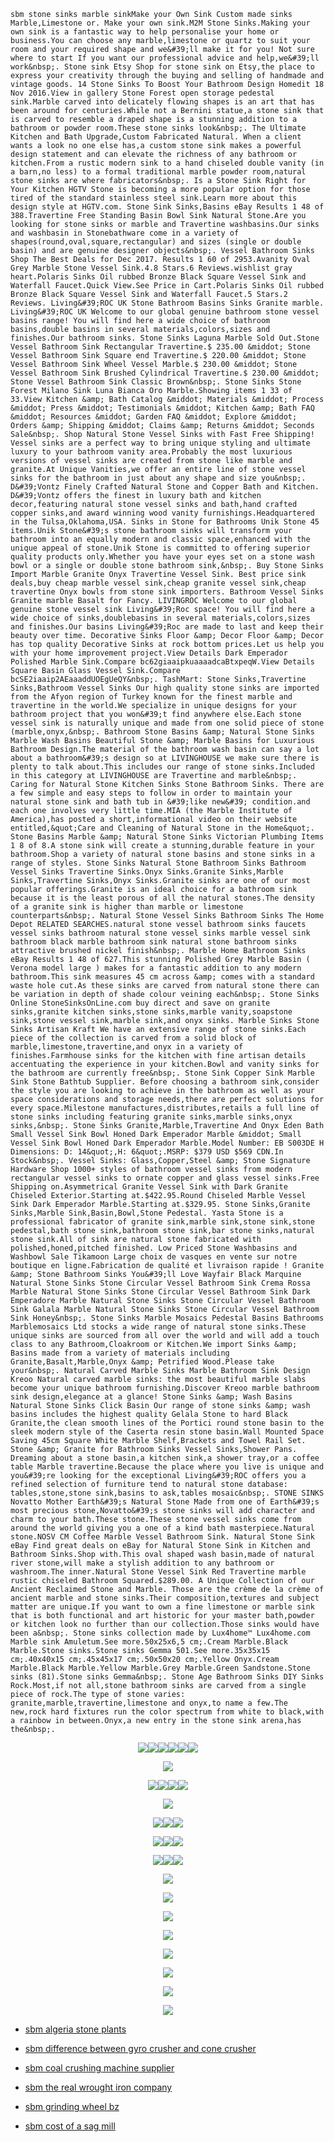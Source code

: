 
```
sbm stone sinks marble sinkMake your Own Sink Custom made sinks Marble,Limestone or. Make your own sink.M2M Stone Sinks.Making your own sink is a fantastic way to help personalise your home or business.You can choose any marble,limestone or quartz to suit your room and your required shape and we&#39;ll make it for you! Not sure where to start If you want our professional advice and help,we&#39;ll work&nbsp;. Stone sink Etsy Shop for stone sink on Etsy,the place to express your creativity through the buying and selling of handmade and vintage goods. 14 Stone Sinks To Boost Your Bathroom Design Homedit 18 Nov 2016.View in gallery Stone Forest open storage pedestal sink.Marble carved into delicately flowing shapes is an art that has been around for centuries.While not a Bernini statue,a stone sink that is carved to resemble a draped shape is a stunning addition to a bathroom or powder room.These stone sinks look&nbsp;. The Ultimate Kitchen and Bath Upgrade,Custom Fabricated Natural. When a client wants a look no one else has,a custom stone sink makes a powerful design statement and can elevate the richness of any bathroom or kitchen.From a rustic modern sink to a hand chiseled double vanity (in a barn,no less) to a formal traditional marble powder room,natural stone sinks are where fabricators&nbsp;. Is a Stone Sink Right for Your Kitchen HGTV Stone is becoming a more popular option for those tired of the standard stainless steel sink.Learn more about this design style at HGTV.com. Stone Sink Sinks,Basins eBay Results 1 48 of 388.Travertine Free Standing Basin Bowl Sink Natural Stone.Are you looking for stone sinks or marble and Travertine washbasins.Our sinks and washbasin in Stonebathware come in a variety of shapes(round,oval,square,rectangular) and sizes (single or double basin) and are genuine designer objects&nbsp;. Vessel Bathroom Sinks Shop The Best Deals for Dec 2017. Results 1 60 of 2953.Avanity Oval Grey Marble Stone Vessel Sink.4.8 Stars.6 Reviews.wishlist gray heart.Polaris Sinks Oil rubbed Bronze Black Square Vessel Sink and Waterfall Faucet.Quick View.See Price in Cart.Polaris Sinks Oil rubbed Bronze Black Square Vessel Sink and Waterfall Faucet.5 Stars.2 Reviews. Living&#39;ROC UK Stone Bathroom Basins Sinks Granite marble. Living&#39;ROC UK Welcome to our global genuine bathroom stone vessel basins range! You will find here a wide choice of bathroom basins,double basins in several materials,colors,sizes and finishes.Our bathroom sinks. Stone Sinks Laguna Marble Sold Out.Stone Vessel Bathroom Sink Rectangular Travertine.$ 235.00 &middot; Stone Vessel Bathroom Sink Square end Travertine.$ 220.00 &middot; Stone Vessel Bathroom Sink Wheel Vessel Marble.$ 230.00 &middot; Stone Vessel Bathroom Sink Brushed Cylindrical Travertine.$ 230.00 &middot; Stone Vessel Bathroom Sink Classic Brown&nbsp;. Stone Sinks Stone Forest Milano Sink Luna Bianca Oro Marble.Showing items 1 33 of 33.View Kitchen &amp; Bath Catalog &middot; Materials &middot; Process &middot; Press &middot; Testimonials &middot; Kitchen &amp; Bath FAQ &middot; Resources &middot; Garden FAQ &middot; Explore &middot; Orders &amp; Shipping &middot; Claims &amp; Returns &middot; Seconds Sale&nbsp;. Shop Natural Stone Vessel Sinks with Fast Free Shipping! Vessel sinks are a perfect way to bring unique styling and ultimate luxury to your bathroom vanity area.Probably the most luxurious versions of vessel sinks are created from stone like marble and granite.At Unique Vanities,we offer an entire line of stone vessel sinks for the bathroom in just about any shape and size you&nbsp;. D&#39;Vontz Finely Crafted Natural Stone and Copper Bath and Kitchen. D&#39;Vontz offers the finest in luxury bath and kitchen decor,featuring natural stone vessel sinks and bath,hand crafted copper sinks,and award winning wood vanity furnishings.Headquartered in the Tulsa,Oklahoma,USA. Sinks in Stone for Bathrooms Unik Stone 45 items.Unik Stone&#39;s stone bathroom sinks will transform your bathroom into an equally modern and classic space,enhanced with the unique appeal of stone.Unik Stone is committed to offering superior quality products only.Whether you have your eyes set on a stone wash bowl or a single or double stone bathroom sink,&nbsp;. Buy Stone Sinks Import Marble Granite Onyx Travertine Vessel Sink. Best price sink deals,buy cheap marble vessel sink,cheap granite vessel sink,cheap travertine Onyx bowls from stone sink importers. Bathroom Vessel Sinks Granite marble Basalt for Fancy. LIVINGROC Welcome to our global genuine stone vessel sink Living&#39;Roc space! You will find here a wide choice of sinks,doublebasins in several materials,colors,sizes and finishes.Our basins Living&#39;Roc are made to last and keep their beauty over time. Decorative Sinks Floor &amp; Decor Floor &amp; Decor has top quality Decorative Sinks at rock bottom prices.Let us help you with your home improvement project.View Details Dark Emperador Polished Marble Sink.Compare bc62giaaipkuaaaadcaBtxpeqW.View Details Square Basin Glass Vessel Sink.Compare bcSE2iaaip2AEaaaddUOEgUeQY&nbsp;. TashMart: Stone Sinks,Travertine Sinks,Bathroom Vessel Sinks Our high quality stone sinks are imported from the Afyon region of Turkey known for the finest marble and travertine in the world.We specialize in unique designs for your bathroom project that you won&#39;t find anywhere else.Each stone vessel sink is naturally unique and made from one solid piece of stone (marble,onyx,&nbsp;. Bathroom Stone Basins &amp; Natural Stone Sinks Marble Wash Basins Beautiful Stone &amp; Marble Basins for Luxurious Bathroom Design.The material of the bathroom wash basin can say a lot about a bathroom&#39;s design so at LIVINGHOUSE we make sure there is plenty to talk about.This includes our range of stone sinks.Included in this category at LIVINGHOUSE are Travertine and marble&nbsp;. Caring for Natural Stone Kitchen Sinks Stone Bathroom Sinks. There are a few simple and easy steps to follow in order to maintain your natural stone sink and bath tub in &#39;like new&#39; condition.and each one involves very little time.MIA (the Marble Institute of America),has posted a short,informational video on their website entitled,&quot;Care and Cleaning of Natural Stone in the Home&quot;. Stone Basins Marble &amp; Natural Stone Sinks Victorian Plumbing Items 1 8 of 8.A stone sink will create a stunning,durable feature in your bathroom.Shop a variety of natural stone basins and stone sinks in a range of styles. Stone Sinks Natural Stone Bathroom Sinks Bathroom Vessel Sinks Travertine Sinks.Onyx Sinks.Granite Sinks,Marble Sinks,Travertine Sinks,Onyx Sinks.Granite sinks are one of our most popular offerings.Granite is an ideal choice for a bathroom sink because it is the least porous of all the natural stones.The density of a granite sink is higher than marble or limestone counterparts&nbsp;. Natural Stone Vessel Sinks Bathroom Sinks The Home Depot RELATED SEARCHES.natural stone vessel bathroom sinks faucets vessel sinks bathroom natural stone vessel sinks marble vessel sink bathroom black marble bathroom sink natural stone bathroom sinks attractive brushed nickel finish&nbsp;. Marble Home Bathroom Sinks eBay Results 1 48 of 627.This stunning Polished Grey Marble Basin ( Verona model large ) makes for a fantastic addition to any modern bathroom.This sink measures 45 cm across &amp; comes with a standard waste hole cut.As these sinks are carved from natural stone there can be variation in depth of shade colour veining each&nbsp;. Stone Sinks Online StoneSinksOnLine.com buy direct and save on granite sinks,granite kitchen sinks,stone sinks,marble vanity,soapstone sink,stone vessel sink,marble sink,and onyx sinks. Marble Sinks Stone Sinks Artisan Kraft We have an extensive range of stone sinks.Each piece of the collection is carved from a solid block of marble,limestone,travertine,and onyx in a variety of finishes.Farmhouse sinks for the kitchen with fine artisan details accentuating the experience in your kitchen.Bowl and vanity sinks for the bathroom are currently free&nbsp;. Stone Sink Copper Sink Marble Sink Stone Bathtub Supplier. Before choosing a bathroom sink,consider the style you are looking to achieve in the bathroom as well as your space considerations and storage needs,there are perfect solutions for every space.Milestone manufactures,distributes,retails a full line of stone sinks including featuring granite sinks,marble sinks,onyx sinks,&nbsp;. Stone Sinks Granite,Marble,Travertine And Onyx Eden Bath Small Vessel Sink Bowl Honed Dark Emperador Marble &middot; Small Vessel Sink Bowl Honed Dark Emperador Marble.Model Number: EB S003DE H Dimensions: D: 14&quot;,H: 6&quot;.MSRP: $379 USD $569 CDN.In Stock&nbsp;. Vessel Sinks: Glass,Copper,Steel &amp; Stone Signature Hardware Shop 1000+ styles of bathroom vessel sinks from modern rectangular vessel sinks to ornate copper and glass vessel sinks.Free Shipping on.Asymmetrical Granite Vessel Sink with Dark Granite Chiseled Exterior.Starting at.$422.95.Round Chiseled Marble Vessel Sink Dark Emperador Marble.Starting at.$329.95. Stone Sinks,Granite Sinks,Marble Sink,Basin,Bowl,Stone Pedestal. Yasta Stone is a professional fabricator of granite sink,marble sink,stone sink,stone pedestal,bath stone sink,bathroom stone sink,bar stone sinks,natural stone sink.All of sink are natural stone fabricated with polished,honed,pitched finished. Low Priced Stone Washbasins and Washbowl Sale Tikamoon Large choix de vasques en vente sur notre boutique en ligne.Fabrication de qualité et livraison rapide ! Granite &amp; Stone Bathroom Sinks You&#39;ll Love Wayfair Black Marquine Natural Stone Sinks Stone Circular Vessel Bathroom Sink Crema Rossa Marble Natural Stone Sinks Stone Circular Vessel Bathroom Sink Dark Emperadore Marble Natural Stone Sinks Stone Circular Vessel Bathroom Sink Galala Marble Natural Stone Sinks Stone Circular Vessel Bathroom Sink Honey&nbsp;. Stone Sinks Marble Mosaics Pedestal Basins Bathrooms Marblemosaics Ltd stocks a wide range of natural stone sinks.These unique sinks are sourced from all over the world and will add a touch class to any Bathroom,Cloakroom or Kitchen.We import Sinks &amp; Basins made from a variety of materials including Granite,Basalt,Marble,Onyx &amp; Petrified Wood.Please take your&nbsp;. Natural Carved Marble Sinks Marble Bathroom Sink Design Kreoo Natural carved marble sinks: the most beautiful marble slabs become your unique bathroom furnishing.Discover Kreoo marble bathroom sink design,elegance at a glance! Stone Sinks &amp; Wash Basins Natural Stone Sinks Click Basin Our range of stone sinks &amp; wash basins includes the highest quality Gelala Stone to hard Black Granite,the clean smooth lines of the Portici round stone basin to the sleek modern style of the Caserta resin stone basin.Wall Mounted Space Saving 45cm Square White Marble Shelf,Brackets and Towel Rail Set. Stone &amp; Granite for Bathroom Sinks Vessel Sinks,Shower Pans. Dreaming about a stone basin,a kitchen sink,a shower tray,or a coffee table Marble travertine.Because the place where you live is unique and you&#39;re looking for the exceptional Living&#39;ROC offers you a refined selection of furniture tend to natural stone database: tables,stone,stone sink,basins to ask,tables mosaic&nbsp;. STONE SINKS Novatto Mother Earth&#39;s Natural Stone Made from one of Earth&#39;s most precious stone,Novatto&#39;s stone sinks will add character and charm to your bath.These stone.These stone vessel sinks come from around the world giving you a one of a kind bath masterpiece.Natural stone.NOSV CM Coffee Marble Vessel Bathroom Sink. Natural Stone Sink eBay Find great deals on eBay for Natural Stone Sink in Kitchen and Bathroom Sinks.Shop with.This oval shaped wash basin,made of natural river stone,will make a stylish addition to any bathroom or washroom.The inner.Natural Stone Vessel Sink Red Travertine marble rustic chiseled Bathroom Squared.$289.00. A Unique Collection of our Ancient Reclaimed Stone and Marble. Those are the crème de la crème of ancient marble and stone sinks.Their composition,textures and subject matter are unique.If you want to own a fine limestone or marble sink that is both functional and art historic for your master bath,powder or kitchen look no further than our collection.Those sinks would have been a&nbsp;. Stone sinks collection made by Lux4home™ Lux4home.com Marble sink Amuletum.See more.50x25x6,5 cm;.Cream Marble.Black Marble.Stone sinks.Stone sinks Gemma 501.See more.35x35x15 cm;.40x40x15 cm;.45x45x17 cm;.50x50x20 cm;.Yellow Onyx.Cream Marble.Black Marble.Yellow Marble.Grey Marble.Green Sandstone.Stone sinks (81).Stone sinks Gemma&nbsp;. Stone Age Bathroom Sinks DIY Sinks Rock.Most,if not all,stone bathroom sinks are carved from a single piece of rock.The type of stone varies: granite,marble,travertine,limestone and onyx,to name a few.The new,rock hard fixtures run the color spectrum from white to black,with a rainbow in between.Onyx,a new entry in the stone sink arena,has the&nbsp;. 
```

<div align="center">
  
<a rel="nofollow" href="https://m.shibang-china.com?f=github&k=sbm+stone+sinks+marble+sink"><img src="https://static.shibang-china.com/en/l.png"></a><img src="https://static.shibang-china.com/en/hw.png"><a rel="nofollow" href="https://m.shibang-china.com/product/?f=github&k=sbm+stone+sinks+marble+sink"><img src="https://static.shibang-china.com/en/p.png"></a><a rel="nofollow" href="https://m.shibang-china.com/cases/?f=github&k=sbm+stone+sinks+marble+sink"><img src="https://static.shibang-china.com/en/c.png"></a><a rel="nofollow" href="https://m.shibang-china.com/news/?f=github&k=sbm+stone+sinks+marble+sink"><img src="https://static.shibang-china.com/en/n.png"></a><a rel="nofollow" href="https://m.shibang-china.com?f=github&k=sbm+stone+sinks+marble+sink"><img src="https://static.shibang-china.com/en/m.png"></a>

<a rel="nofollow" href="https://m.shibang-china.com/product/?f=github&k=sbm+stone+sinks+marble+sink"><img src="https://static.shibang-china.com/en/b.jpg"></a>
  
<a rel="nofollow" href="https://m.shibang-china.com/solution-aggregate.html?f=github&k=sbm+stone+sinks+marble+sink"><img src="https://static.shibang-china.com/en/a.jpg"></a><a rel="nofollow" href="https://m.shibang-china.com/solution-mine.html?f=github&k=sbm+stone+sinks+marble+sink"><img src="https://static.shibang-china.com/en/m.jpg"></a><a rel="nofollow" href="https://m.shibang-china.com/solution-mill.html?f=github&k=sbm+stone+sinks+marble+sink"><img src="https://static.shibang-china.com/en/g.jpg"></a><a rel="nofollow" href="https://m.shibang-china.com/solution-epc.html?f=github&k=sbm+stone+sinks+marble+sink"><img src="https://static.shibang-china.com/en/e.jpg"></a>

<a rel="nofollow" href="https://m.shibang-china.com/product/?f=github&k=sbm+stone+sinks+marble+sink"><img src="https://static.shibang-china.com/en/a-p.png"></a>

<a rel="nofollow" href="https://m.shibang-china.com/product/crusher/c6x.html?f=github&k=sbm+stone+sinks+marble+sink"><img src="https://static.shibang-china.com/en/j.jpg"></a><a rel="nofollow" href="https://m.shibang-china.com/product/crusher/ci5x.html?f=github&k=sbm+stone+sinks+marble+sink"><img src="https://static.shibang-china.com/en/i.jpg"></a><a rel="nofollow" href="https://m.shibang-china.com/product/crusher/hst.html?f=github&k=sbm+stone+sinks+marble+sink"><img src="https://static.shibang-china.com/en/c.jpg"></a>

<a rel="nofollow" href="https://m.shibang-china.com/product/mill/mtw.html?f=github&k=sbm+stone+sinks+marble+sink"><img src="https://static.shibang-china.com/en/mtw.jpg"></a><a rel="nofollow" href="https://m.shibang-china.com/product/mill/scm.html?f=github&k=sbm+stone+sinks+marble+sink"><img src="https://static.shibang-china.com/en/scm.jpg"></a><a rel="nofollow" href="https://m.shibang-china.com/product/mill/lm.html?f=github&k=sbm+stone+sinks+marble+sink"><img src="https://static.shibang-china.com/en/lm.jpg"></a>

<a rel="nofollow" href="https://m.shibang-china.com/product/sand/vsi6x.html?f=github&k=sbm+stone+sinks+marble+sink"><img src="https://static.shibang-china.com/en/6x.jpg"></a><a rel="nofollow" href="https://m.shibang-china.com/product/sand/vu.html?f=github&k=sbm+stone+sinks+marble+sink"><img src="https://static.shibang-china.com/en/vu.jpg"></a><a rel="nofollow" href="https://m.shibang-china.com/product/mobile/klun.html?f=github&k=sbm+stone+sinks+marble+sink"><img src="https://static.shibang-china.com/en/k.jpg"></a>

<a rel="nofollow" href="https://m.shibang-china.com/cases/?f=github&k=sbm+stone+sinks+marble+sink"><img src="https://static.shibang-china.com/en/case.png"></a>

<a rel="nofollow" href="https://m.shibang-china.com/cases/aggregate/202.html?f=github&k=sbm+stone+sinks+marble+sink"><img src="https://static.shibang-china.com/en/c-1.jpg"></a>

<a rel="nofollow" href="https://m.shibang-china.com/cases/aggregate/203.html?f=github&k=sbm+stone+sinks+marble+sink"><img src="https://static.shibang-china.com/en/c-2.jpg"></a>

<a rel="nofollow" href="https://m.shibang-china.com/cases/mill/123.html?f=github&k=sbm+stone+sinks+marble+sink"><img src="https://static.shibang-china.com/en/c-3.jpg"></a>

<a rel="nofollow" href="https://m.shibang-china.com/contact_us.html?f=github&k=sbm+stone+sinks+marble+sink"><img src="https://static.shibang-china.com/en/contact.png"></a>

<a rel="nofollow" href="https://swt.shibang-china.com/?f=github&k=sbm+stone+sinks+marble+sink"><img src="https://static.shibang-china.com/en/chat.png"></a>

<a rel="nofollow" href="https://whatsapp.shibangsoft.com/WhatsApp.php?f=github&k=sbm+stone+sinks+marble+sink"><img src="https://static.shibang-china.com/en/whatsapp.png"></a>

<a rel="nofollow" href="https://m.shibang-china.com/?f=github&k=sbm+stone+sinks+marble+sink"><img src="https://static.shibang-china.com/en/website.png"></a>

</div>


* [sbm algeria stone plants](sbm%20algeria%20stone%20plants.md)

* [sbm difference between gyro crusher and cone crusher](sbm%20difference%20between%20gyro%20crusher%20and%20cone%20crusher.md)

* [sbm coal crushing machine supplier](sbm%20coal%20crushing%20machine%20supplier.md)

* [sbm the real wrought iron company](sbm%20the%20real%20wrought%20iron%20company.md)

* [sbm grinding wheel bz](sbm%20grinding%20wheel%20bz.md)

* [sbm cost of a sag mill](sbm%20cost%20of%20a%20sag%20mill.md)